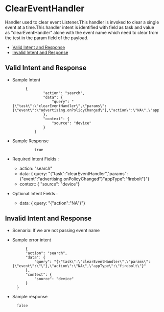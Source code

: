 # ClearEventHandler 

Handler used to clear event Listener.This handler is invoked to clear a single event at a time.This handler intent is identified with field as task and value as "clearEventHandler" alone with the event name which need to clear from the test in the param field of the payload.

* [Valid Intent and Response](#valid-intent-and-response)
* [Invalid Intent and Response](#invalid-intent-and-response)

## Valid Intent and Response

- Sample Intent

            {
                    "action": "search",
                    "data": {
                        "query": "{\"task\":\"clearEventHandler\",\"params\":{\"event\":\"advertising.onPolicyChanged\"},\"action\":\"NA\",\"appType\":\"firebolt\"}"
                    },
                    "context": {
                        "source": "device"
                    }
                }

- Sample Response

                true
            

- Required Intent Fields : 
    - action: "search"
    - data: { query: "{"task":"clearEventHandler","params":{"event":"advertising.onPolicyChanged"}"appType":"firebolt"}"}
    - context: { "source": "device"}

- Optional Intent Fields :
    - data: { query: "{"action":"NA"}"}

## Invalid Intent and Response

- Scenario: If we are not passing event name
- Sample error intent 
    
            {
            "action": "search",
            "data": {
                "query": "{\"task\":\"clearEventHandler\",\"params\":{\"event\":\"\"},\"action\":\"NA\",\"appType\":\"firebolt\"}"
            },
            "context": {
                "source": "device"
            }
        }
- Sample response

        false
